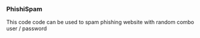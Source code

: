 ### PhishiSpam

This code code can be used to spam phishing website with random combo user / password
